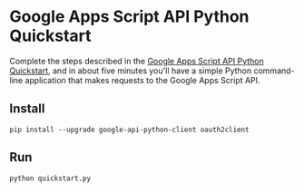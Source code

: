 # Google Apps Script API Python Quickstart

Complete the steps described in the [Google Apps Script API Python
Quickstart](https://developers.google.com/apps-script/api/quickstart/python),
and in about five minutes you'll have a simple Python command-line application
that makes requests to the Google Apps Script API.

## Install

```
pip install --upgrade google-api-python-client oauth2client
```

## Run

```
python quickstart.py
```
